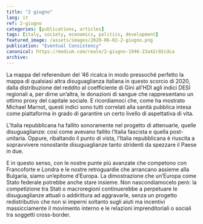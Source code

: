 ```yaml
---
title: "2 giugno"
lang: it
ref: 2-giugno
categories: [publications, articles]
tags: [italy, society, economics, politics, development]
featured_image: /assets/images/2020-06-02-2-giugno.png
publication: "Eventual Consistency"
canonical: https://medium.com/reale/2-giugno-1946-23a42c92cdca
archive:
---
```


La mappa del referendum del ’46 ricalca in modo pressoché perfetto la mappa di qualsiasi altra disuguaglianza italiana in questo scorcio di 2020, dalla distribuzione del reddito al coefficiente di Gini all’HDI agli indici DESI regionali a, per dirne un’altra, le donazioni di sangue che rappresentano un ottimo proxy del capitale sociale. E ricordiamoci che, come ha mostrato Michael Marnot, questi indici sono tutti correlati alla sanità pubblica intesa come piattaforma in grado di garantire un certo livello di aspettativa di vita.

L’Italia repubblicana ha fallito sonoramente nel progetto di attenuarle, quelle disuguaglianze: così come avevano fallito l’Italia fascista e quella post-unitaria. Oppure, ribaltando il punto di vista, l’Italia repubblicana è riuscita a sopravvivere nonostante disuguaglianze tanto stridenti da spezzare il Paese in due.

E in questo senso, con le nostre punte più avanzate che competono con Francoforte e Londra e le nostre retroguardie che arrancano assieme alla Bulgaria, siamo un’epitome d’Europa. La dimostrazione che un’Europa come Stato federale potrebbe anche stare insieme. Non nascondiamocelo però: la competizione tra Stati o macroregioni continuerebbe a perpetuare le disuguaglianze attuali o addirittura ad aggravarle, senza un progetto redistributivo che non si imperni soltanto sugli aiuti ma incentivi massicciamente il movimento interno e le relazioni imprenditoriali o sociali tra soggetti cross-border.
